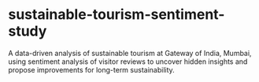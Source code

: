 # sustainable-tourism-sentiment-study
A data-driven analysis of sustainable tourism at Gateway of India, Mumbai, using sentiment analysis of visitor reviews to uncover hidden insights and propose improvements for long-term sustainability.
